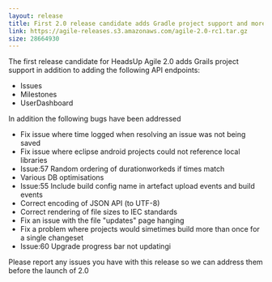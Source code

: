 ```yaml
---
layout: release
title: First 2.0 release candidate adds Gradle project support and more API endpoints
link: https://agile-releases.s3.amazonaws.com/agile-2.0-rc1.tar.gz
size: 28664930
---
```


<p>The first release candidate for HeadsUp Agile 2.0 adds Grails project support in addition to adding the following API endpoints:</p>
<ul>
<li>Issues</li>
<li>Milestones</li>
<li>UserDashboard</li>
</ul>

<p>In addition the following bugs have been addressed</p>

<ul>
<li>Fix issue where time logged when resolving an issue was not being saved</li>
<li>Fix issue where eclipse android projects could not reference local libraries</li>
<li>Issue:57 Random ordering of durationworkeds if times match</li>
<li>Various DB optimisations</li>
<li>Issue:55 Include build config name in artefact upload events and build events</li>
<li>Correct encoding of JSON API (to UTF-8)</li>
<li>Correct rendering of file sizes to IEC standards</li>
<li>Fix an issue with the file "updates" page hanging</li>
<li>Fix a problem where projects would simetimes build more than once for a single changeset</li>
<li>Issue:60 Upgrade progress bar not updatingi</li>
</ul>

<p>Please report any issues you have with this release so we can address them before the launch of 2.0</p>

